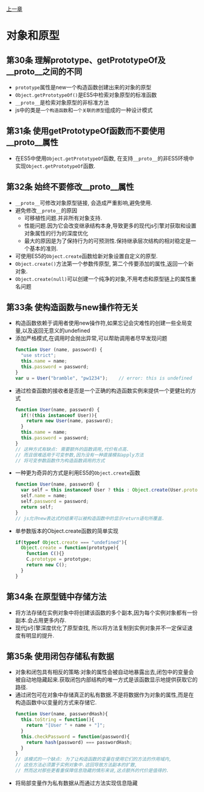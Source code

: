 [上一章](./第3章.md)

# 对象和原型

## 第30条 理解prototype、getPrototypeOf及__proto__之间的不同
- `prototype`属性是new一个构造函数创建出来的对象的原型
- `Object.getPrototypeOf()`是ES5中检索对象原型的标准函数
- `__proto__`是检索对象原型的非标准方法
- js中的类是`一个构造函数`和`一个关联的原型`组成的一种设计模式

## 第31条 使用getPrototypeOf函数而不要使用__proto__属性
- 在ES5中使用`Object.getPrototypeOf`函数, 在支持`__proto__`的非ES5环境中实现`Object.getPrototypeOf`函数.

## 第32条 始终不要修改__proto__属性
- `__proto__`可修改对象原型链接, 会造成严重影响,避免使用.
- 避免修改`__proto__`的原因
  - 可移植性问题.并非所有对象支持.
  - 性能问题.因为它会改变继承结构本身,导致更多的现代js引擎对获取和设置对象属性的行为的深度优化
  - 最大的原因是为了保持行为的可预测性.保持继承层次结构的相对稳定是一个基本的准则.
- 可使用ES5的`Object.create`函数给新对象设置自定义的原型.
- `Object.create()`方法第一个参数传原型, 第二个传要添加的属性,返回一个新对象.
- `Object.create(null)`可以创建一个纯净的对象,不用考虑和原型链上的属性重名问题

## 第33条 使构造函数与new操作符无关
- 构造函数依赖于调用者使用new操作符,如果忘记会灾难性的创建一些全局变量,以及返回无意义的undefined
- 添加严格模式,在调用时会抛出异常,可以帮助调用者尽早发现问题
  ```js
  function User (name, password) {
    "use strict";
    this.name = name;
    this.password = password;
  }
  var u = User("bramble", "pw1234");    // error: this is undefined
  ```
- 通过检查函数的接收者是否是一个正确的构造函数实例来提供一个更健壮的方式
  ```js
  function User(name, password) {
    if(!(this instanceof User)){
      return new User(name, password);
    }
    this.name = name;
    this.password = password;
  }
  // 这种方式有缺点: 需要额外的函数调用,代价有点高.
  // 而且很难适用于可变参数,因为没有一种直接模拟apply方法
  // 将可变参数函数作为构造函数调用的方式
  ```
- 一种更为奇异的方式是利用ES5的`Object.create`函数
  ```js
  function User(name, password) {
    var self = this instanceof User ? this : Object.create(User.prototype);
    self.name = name;
    self.password = password;
    return self;
  }
  // js允许new表达式的结果可以被构造函数中的显示return语句所覆盖.
  ```
- 单参数版本的Object.create函数的简单实现
  ```js
  if(typeof Object.create === "undefined"){
    Object.create = function(prototype){
      function C(){}
      C.prototype = prototype;
      return new C();
    }
  }
  ```

## 第34条 在原型链中存储方法
- 将方法存储在实例对象中将创建该函数的多个副本,因为每个实例对象都有一份副本.会占用更多内存.
- 现代js引擎深度优化了原型查找, 所以将方法复制到实例对象并不一定保证速度有明显的提升.

## 第35条 使用闭包存储私有数据
- 对象和闭包具有相反的策略:对象的属性会被自动地暴露出去,闭包中的变量会被自动地隐藏起来.获取闭包内部结构的唯一方式是该函数显示地提供获取它的路径.
- 通过闭包可在对象中存储真正的私有数据.不是将数据作为对象的属性,而是在构造函数中以变量的方式来存储它.
  ```js
  function User(name, passwordHash){
    this.toString = function(){
      return "[User " + name + "]";
    }
    this.checkPassword = function(password){
      return hash(password) === passwordHash;
    }
  }
  // 该模式的一个缺点: 为了让构造函数的变量在使用它们的方法的作用域内,
  // 这些方法必须置于实例对象中.这回导致方法副本的扩散,
  // 然而这对那些更看重保障信息隐藏的情形来说,这点额外的代价是值得的.
  ```
- 将局部变量作为私有数据从而通过方法实现信息隐藏

<!-- ## 第36条 只将实例状态存储在实例对象中 -->


<!-- ## 第37条 认识到this变量的隐式绑定问题 -->


<!-- ## 第38条 在子类的构造函数中调用父类的构造函数 -->


<!-- ## 第39条 不要重用父类的属性名 -->


<!-- ## 第40条 避免继承标准类 -->


<!-- ## 第41条 将原型视为实现细节 -->


<!-- ## 第42条 避免使用轻率的猴子补丁 -->


<!-- [下一章](./第5章.md) -->
